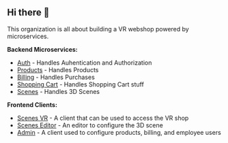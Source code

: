 ## Hi there 👋

This organization is all about building a VR webshop powered by microservices.

**Backend Microservices:**
* [Auth](https://github.com/VR-web-shop/Auth) - Handles Auhentication and Authorization
* [Products](https://github.com/VR-web-shop/Products) - Handles Products
* [Billing](https://github.com/VR-web-shop/Billing) - Handles Purchases
* [Shopping Cart](https://github.com/VR-web-shop/Shopping-Cart) - Handles Shopping Cart stuff
* [Scenes](https://github.com/VR-web-shop/Scenes) - Handles 3D Scenes

**Frontend Clients:**
* [Scenes VR](https://github.com/VR-web-shop/Scenes-VR-Client) - A client that can be used to access the VR shop
* [Scenes Editor](https://github.com/VR-web-shop/Scenes-Editor-Client) - An editor to configure the 3D scene
* [Admin](https://github.com/VR-web-shop/Admin-Client) - A client used to configure products, billing, and employee users
